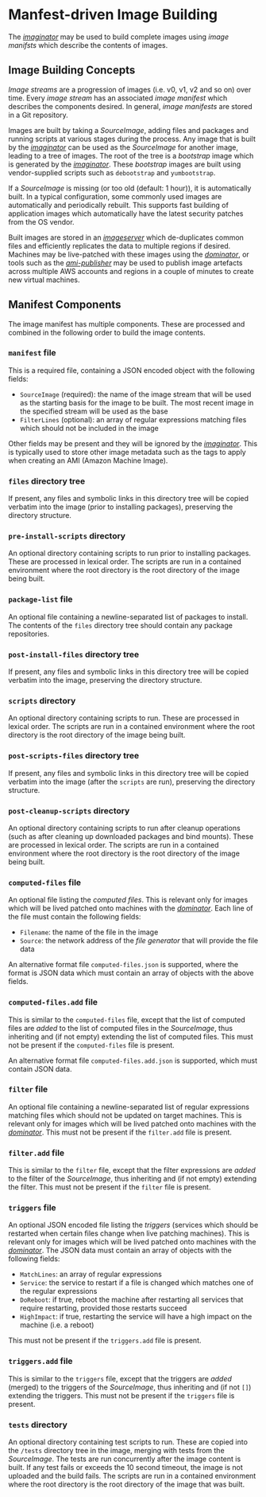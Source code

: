 # Manfest-driven Image Building
The *[imaginator](../cmd/imaginator/README.md)* may be used to build complete
images using *image manifsts* which describe the contents of images.

## Image Building Concepts
*Image streams* are a progression of images (i.e. v0, v1, v2 and so on) over
time. Every *image stream* has an associated *image manifest* which describes
the components desired. In general, *image manifests* are stored in a Git
repository.

Images are built by taking a *SourceImage*, adding files and packages and
running scripts at various stages during the process. Any image that is built by
the *[imaginator](../cmd/imaginator/README.md)* can be used as the *SourceImage*
for another image, leading to a tree of images. The root of the tree is a
*bootstrap* image which is generated by the
*[imaginator](../cmd/imaginator/README.md)*. These *bootstrap* images are built
using vendor-supplied scripts such as `debootstrap` and `yumbootstrap`.

If a *SourceImage* is missing (or too old (default: 1 hour)), it is
automatically built. In a typical configuration, some commonly used images are
automatically and periodically rebuilt. This supports fast building of
application images which automatically have the latest security patches from the
OS vendor.

Built images are stored in an *[imageserver](../cmd/imageserver/README.md)*
which de-duplicates common files and efficiently replicates the data to multiple
regions if desired. Machines may be live-patched with these images using the
*[dominator](../cmd/dominator/README.md)*, or tools such as the
*[ami-publisher](http://bit.ly/2BgUW1C)* may be used to publish image artefacts
across multiple AWS accounts and regions in a couple of minutes to create new
virtual machines.

## Manifest Components
The image manifest has multiple components. These are processed and combined in
the following order to build the image contents.

### `manifest` file
This is a required file, containing a JSON encoded object with the following
fields:
- `SourceImage` (required): the name of the image stream that will be used as
                            the starting basis for the image to be built. The
			    most recent image in the specified stream will be
			    used as the base
- `FilterLines` (optional): an array of regular expressions matching files which
                            should not be included in the image

Other fields may be present and they will be ignored by the
*[imaginator](../cmd/imaginator/README.md)*. This is typically used to store
other image metadata such as the tags to apply when creating an AMI (Amazon
Machine Image).

### `files` directory tree
If present, any files and symbolic links in this directory tree will be
copied verbatim into the image (prior to installing packages), preserving the
directory structure.

### `pre-install-scripts` directory
An optional directory containing scripts to run prior to installing packages.
These are processed in lexical order. The scripts are run in a contained
environment where the root directory is the root directory of the image being
built.

### `package-list` file
An optional file containing a newline-separated list of packages to install. The
contents of the `files` directory tree should contain any package repositories.

### `post-install-files` directory tree
If present, any files and symbolic links in this directory tree will be
copied verbatim into the image, preserving the directory structure.

### `scripts` directory
An optional directory containing scripts to run. These are processed in lexical
order. The scripts are run in a contained environment where the root directory
is the root directory of the image being built.

### `post-scripts-files` directory tree
If present, any files and symbolic links in this directory tree will be
copied verbatim into the image (after the `scripts` are run), preserving the
directory structure.

### `post-cleanup-scripts` directory
An optional directory containing scripts to run after cleanup operations (such
as after cleaning up downloaded packages and bind mounts). These are processed
in lexical order. The scripts are run in a contained environment where the root
directory is the root directory of the image being built.

### `computed-files` file
An optional file listing the *computed files*. This is relevant only for images
which will be lived patched onto machines with the
*[dominator](../cmd/dominator/README.md)*. Each line of the file must contain
the following fields:
- `Filename`: the name of the file in the image
- `Source`: the network address of the *file generator* that will provide the
            file data

An alternative format file `computed-files.json` is supported, where the format
is JSON data which must contain an array of objects with the above fields.

### `computed-files.add` file
This is similar to the `computed-files` file, except that the list of computed
files are *added* to the list of computed files in the *SourceImage*, thus
inheriting and (if not empty) extending the list of computed files. This must
not be present if the `computed-files` file is present.

An alternative format file `computed-files.add.json` is supported, which must
contain JSON data.

### `filter` file
An optional file containing a newline-separated list of regular expressions
matching files which should not be updated on target machines. This is relevant
only for images which will be lived patched onto machines with the
*[dominator](../cmd/dominator/README.md)*. This must not be present if the
`filter.add` file is present.

### `filter.add` file
This is similar to the `filter` file, except that the filter expressions are
*added* to the filter of the *SourceImage*, thus inheriting and (if not empty)
extending the filter. This must not be present if the `filter` file is present.

### `triggers` file
An optional JSON encoded file listing the *triggers* (services which should be
restarted when certain files change when live patching machines). This is
relevant only for images which will be lived patched onto machines with the
*[dominator](../cmd/dominator/README.md)*. The JSON data must contain an array
of objects with the following fields:
- `MatchLines`: an array of regular expressions
- `Service`: the service to restart if a file is changed which matches one of
  	     the regular expressions
- `DoReboot`: if true, reboot the machine after restarting all services that
              require restarting, provided those restarts succeed
- `HighImpact`: if true, restarting the service will have a high impact on the
  		machine (i.e. a reboot)

This must not be present if the `triggers.add` file is present.

### `triggers.add` file
This is similar to the `triggers` file, except that the triggers are *added*
(merged) to the triggers of the *SourceImage*, thus inheriting and (if not
`[]`) extending the triggers. This must not be present if the `triggers` file is
present.

### `tests` directory
An optional directory containing test scripts to run. These are copied into the
`/tests` directory tree in the image, merging with tests from the *SourceImage*.
The tests are run concurrently after the image content is built. If any test
fails or exceeds the 10 second timeout, the image is not uploaded and the build
fails. The scripts are run in a contained environment where the root directory
is the root directory of the image that was built.
